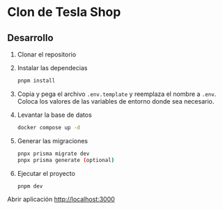 # Clon de Tesla Shop

## Desarrollo

1. Clonar el repositorio
2. Instalar las dependecias

    ```bash
    pnpm install
    ```

3. Copia y pega el archivo `.env.template` y reemplaza el nombre a `.env`. Coloca los valores de las variables de entorno donde sea necesario.

4. Levantar la base de datos

    ```bash
    docker compose up -d
    ```

5. Generar las migraciones

    ```bash
    pnpx prisma migrate dev
    pnpx prisma generate (optional)
    ```

6. Ejecutar el proyecto

    ```bash
    pnpm dev
    ```

Abrir aplicación <http://localhost:3000>
